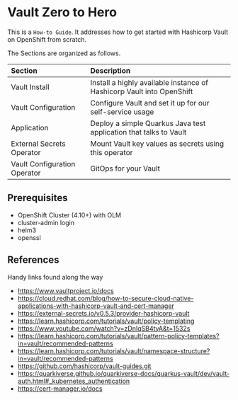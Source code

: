 # Vault Zero to Hero 

This is a `How-to Guide`. It addresses how to get started with Hashicorp Vault on OpenShift from scratch.

The Sections are organized as follows.

| Section                      | Description                                                           |
|:-----------------------------|:----------------------------------------------------------------------|
| Vault Install                | Install a highly available instance of Hashicorp Vault into OpenShift |
| Vault Configuration          | Configure Vault and set it up for our self-service usage              |
| Application                  | Deploy a simple Quarkus Java test application that talks to Vault     |
| External Secrets Operator    | Mount Vault key values as secrets using this operator                 |
| Vault Configuration Operator | GitOps for your Vault                                                 |

## Prerequisites

- OpenShift Cluster (4.10+) with OLM
- cluster-admin login
- helm3
- openssl

## References

Handy links found along the way

- https://www.vaultproject.io/docs
- https://cloud.redhat.com/blog/how-to-secure-cloud-native-applications-with-hashicorp-vault-and-cert-manager
- https://external-secrets.io/v0.5.3/provider-hashicorp-vault
- https://learn.hashicorp.com/tutorials/vault/policy-templating
- https://www.youtube.com/watch?v=zDnIqSB4tyA&t=1532s
- https://learn.hashicorp.com/tutorials/vault/pattern-policy-templates?in=vault/recommended-patterns
- https://learn.hashicorp.com/tutorials/vault/namespace-structure?in=vault/recommended-patterns
- https://github.com/hashicorp/vault-guides.git
- https://quarkiverse.github.io/quarkiverse-docs/quarkus-vault/dev/vault-auth.html#_kubernetes_authentication
- https://cert-manager.io/docs

